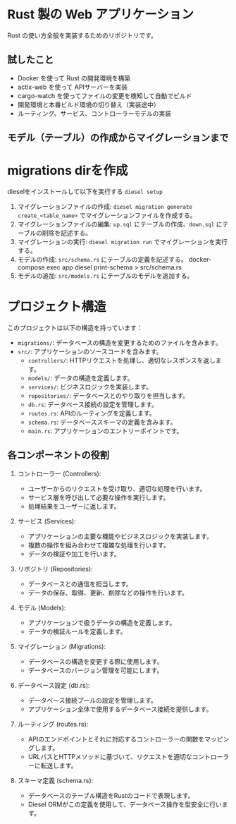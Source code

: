 # Rust 製の Web アプリケーション

Rust の使い方全般を実装するためのリポジトリです。

## 試したこと

- Docker を使って Rust の開発環境を構築
- actix-web を使って APIサーバーを実装
- cargo-watch を使ってファイルの変更を検知して自動でビルド
- 開発環境と本番ビルド環境の切り替え（実装途中）
- ルーティング、サービス、コントローラーモデルの実装

## モデル（テーブル）の作成からマイグレーションまで

# migrations dirを作成
  dieselをインストールして以下を実行する
  `diesel setup`
1. マイグレーションファイルの作成:
   `diesel migration generate create_<table_name>` でマイグレーションファイルを作成する。
2. マイグレーションファイルの編集:
   `up.sql` にテーブルの作成、`down.sql` にテーブルの削除を記述する。
3. マイグレーションの実行:
   `diesel migration run` でマイグレーションを実行する。
4. モデルの作成:
   `src/schema.rs` にテーブルの定義を記述する。
   docker-compose exec app diesel print-schema > src/schema.rs
5. モデルの追加:
   `src/models.rs` にテーブルのモデルを追加する。

# プロジェクト構造

このプロジェクトは以下の構造を持っています：

- `migrations/`: データベースの構造を変更するためのファイルを含みます。
- `src/`: アプリケーションのソースコードを含みます。
  - `controllers/`: HTTPリクエストを処理し、適切なレスポンスを返します。
  - `models/`: データの構造を定義します。
  - `services/`: ビジネスロジックを実装します。
  - `repositories/`: データベースとのやり取りを担当します。
  - `db.rs`: データベース接続の設定を管理します。
  - `routes.rs`: APIのルーティングを定義します。
  - `schema.rs`: データベーススキーマの定義を含みます。
  - `main.rs`: アプリケーションのエントリーポイントです。
## 各コンポーネントの役割

1. コントローラー (Controllers):
   - ユーザーからのリクエストを受け取り、適切な処理を行います。
   - サービス層を呼び出して必要な操作を実行します。
   - 処理結果をユーザーに返します。

2. サービス (Services):
   - アプリケーションの主要な機能やビジネスロジックを実装します。
   - 複数の操作を組み合わせて複雑な処理を行います。
   - データの検証や加工を行います。

3. リポジトリ (Repositories):
   - データベースとの通信を担当します。
   - データの保存、取得、更新、削除などの操作を行います。

4. モデル (Models):
   - アプリケーションで扱うデータの構造を定義します。
   - データの検証ルールを定義します。

5. マイグレーション (Migrations):
   - データベースの構造を変更する際に使用します。
   - データベースのバージョン管理を可能にします。

6. データベース設定 (db.rs):
   - データベース接続プールの設定を管理します。
   - アプリケーション全体で使用するデータベース接続を提供します。

7. ルーティング (routes.rs):
   - APIのエンドポイントとそれに対応するコントローラーの関数をマッピングします。
   - URLパスとHTTPメソッドに基づいて、リクエストを適切なコントローラーに転送します。

8. スキーマ定義 (schema.rs):
   - データベースのテーブル構造をRustのコードで表現します。
   - Diesel ORMがこの定義を使用して、データベース操作を型安全に行います。

